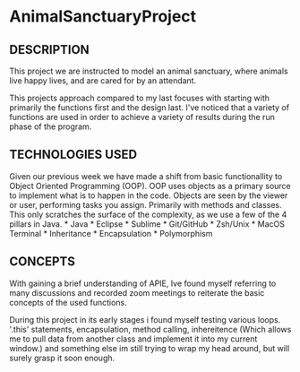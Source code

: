 # AnimalSanctuaryProject

## DESCRIPTION
This project we are instructed to model an animal sanctuary, where animals live happy lives, and are cared for by an attendant. 

This projects approach compared to my last focuses with starting with primarily the functions first and the design last. I've noticed that a variety of functions are used in order to achieve a variety of results during the run phase of the program.

## TECHNOLOGIES USED
Given our previous week we have made a shift from basic functionallity to Object Oriented Programming (OOP). OOP uses objects as a primary source to implement what is to happen in the code. Objects are seen by the viewer or user, performing tasks you assign. Primarily with methods and classes. This only scratches the surface of the complexity, as we use a few of the 4 pillars in Java.
	* Java
 	* Eclipse
 	* Sublime
 	* Git/GitHub
 	* Zsh/Unix
 	* MacOS Terminal
 	* Inheritance 
 	* Encapsulation
 	* Polymorphism

## CONCEPTS

With gaining a brief understanding of APIE, Ive found myself referring to many discussions and recorded zoom meetings to reiterate the basic concepts of the used functions.

During this project in its early stages i found myself testing various loops. '.this' statements, encapsulation, method calling, inhereitence 
(Which allows me to pull data from another class and implement it into my current window.) and something else im still trying to wrap my head around, but will surely grasp it soon enough. 